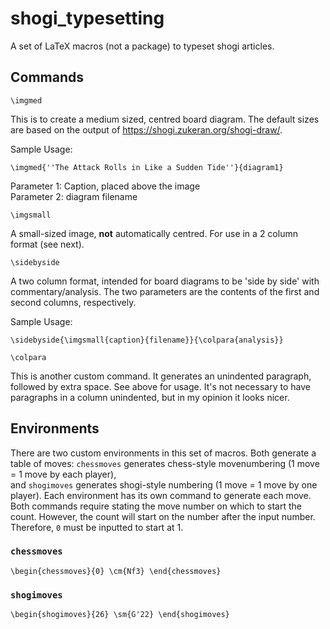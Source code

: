 # shogi_typesetting
A set of LaTeX macros (not a package) to typeset shogi articles.

## Commands
``\imgmed``

This is to create a medium sized, centred board diagram. The default sizes are based on the output of https://shogi.zukeran.org/shogi-draw/. 

Sample Usage:

``
\imgmed{''The Attack Rolls in Like a Sudden Tide''}{diagram1}
``

Parameter 1: Caption, placed above the image \
Parameter 2: diagram filename

``\imgsmall``

A small-sized image, **not** automatically centred. For use in a 2 column format (see next). 

``\sidebyside``

A two column format, intended for board diagrams to be 'side by side' with commentary/analysis. The two parameters are the contents of the first and second columns, respectively.

Sample Usage:

``
\sidebyside{\imgsmall{caption}{filename}}{\colpara{analysis}}
`` 

``\colpara``

This is another custom command. It generates an unindented paragraph, followed by extra space. See above for usage. It's not necessary to have paragraphs in a column unindented, but in my opinion it looks nicer.

## Environments
There are two custom environments in this set of macros. Both generate a table of moves: ``chessmoves`` generates chess-style movenumbering (1 move = 1 move by each player), \
and ``shogimoves`` generates shogi-style numbering (1 move = 1 move by one player).
Each environment has its own command to generate each move. 
Both commands require stating the move number on which to start the count. However, the count will start on the number after the input number. Therefore, ``0`` must be inputted to start at 1.

### ``chessmoves``

``
\begin{chessmoves}{0}
\cm{Nf3}
\end{chessmoves}
``

### ``shogimoves``

``
\begin{shogimoves}{26}
\sm{G'22}
\end{shogimoves}
``
